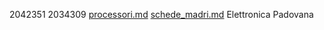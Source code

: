 2042351
2034309
[processori.md](processori.md)
[schede_madri.md](schede_madri.md)
Elettronica Padovana
